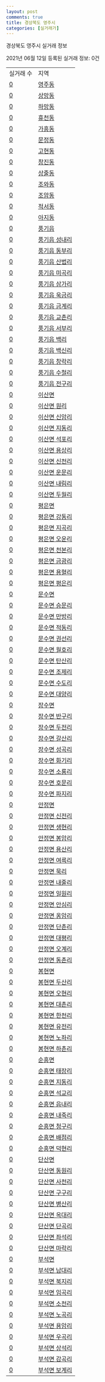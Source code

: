 ```yaml
---
layout: post
comments: true
title: 경상북도 영주시
categories: [실거래가]
---
```


경상북도 영주시 실거래 정보

2021년 06월 12일 등록된 실거래 정보: 0건


<table>
  <tr>
    <td>실거래 수</td>
    <td>지역</td>
  </tr>

  
  <tr>
    <td><a href="4721010100.html">0</a></td>
    <td><a href="4721010100.html">영주동</a></td>
  </tr>
    

  <tr>
    <td><a href="4721010200.html">0</a></td>
    <td><a href="4721010200.html">상망동</a></td>
  </tr>
    

  <tr>
    <td><a href="4721010300.html">0</a></td>
    <td><a href="4721010300.html">하망동</a></td>
  </tr>
    

  <tr>
    <td><a href="4721010400.html">0</a></td>
    <td><a href="4721010400.html">휴천동</a></td>
  </tr>
    

  <tr>
    <td><a href="4721010500.html">0</a></td>
    <td><a href="4721010500.html">가흥동</a></td>
  </tr>
    

  <tr>
    <td><a href="4721010600.html">0</a></td>
    <td><a href="4721010600.html">문정동</a></td>
  </tr>
    

  <tr>
    <td><a href="4721010700.html">0</a></td>
    <td><a href="4721010700.html">고현동</a></td>
  </tr>
    

  <tr>
    <td><a href="4721010800.html">0</a></td>
    <td><a href="4721010800.html">창진동</a></td>
  </tr>
    

  <tr>
    <td><a href="4721010900.html">0</a></td>
    <td><a href="4721010900.html">상줄동</a></td>
  </tr>
    

  <tr>
    <td><a href="4721011000.html">0</a></td>
    <td><a href="4721011000.html">조와동</a></td>
  </tr>
    

  <tr>
    <td><a href="4721011100.html">0</a></td>
    <td><a href="4721011100.html">조암동</a></td>
  </tr>
    

  <tr>
    <td><a href="4721011200.html">0</a></td>
    <td><a href="4721011200.html">적서동</a></td>
  </tr>
    

  <tr>
    <td><a href="4721011300.html">0</a></td>
    <td><a href="4721011300.html">아지동</a></td>
  </tr>
    

  <tr>
    <td><a href="4721025000.html">0</a></td>
    <td><a href="4721025000.html">풍기읍</a></td>
  </tr>
    

  <tr>
    <td><a href="4721025021.html">0</a></td>
    <td><a href="4721025021.html">풍기읍 성내리</a></td>
  </tr>
    

  <tr>
    <td><a href="4721025022.html">0</a></td>
    <td><a href="4721025022.html">풍기읍 동부리</a></td>
  </tr>
    

  <tr>
    <td><a href="4721025023.html">0</a></td>
    <td><a href="4721025023.html">풍기읍 산법리</a></td>
  </tr>
    

  <tr>
    <td><a href="4721025024.html">0</a></td>
    <td><a href="4721025024.html">풍기읍 미곡리</a></td>
  </tr>
    

  <tr>
    <td><a href="4721025025.html">0</a></td>
    <td><a href="4721025025.html">풍기읍 삼가리</a></td>
  </tr>
    

  <tr>
    <td><a href="4721025026.html">0</a></td>
    <td><a href="4721025026.html">풍기읍 욱금리</a></td>
  </tr>
    

  <tr>
    <td><a href="4721025027.html">0</a></td>
    <td><a href="4721025027.html">풍기읍 금계리</a></td>
  </tr>
    

  <tr>
    <td><a href="4721025028.html">0</a></td>
    <td><a href="4721025028.html">풍기읍 교촌리</a></td>
  </tr>
    

  <tr>
    <td><a href="4721025029.html">0</a></td>
    <td><a href="4721025029.html">풍기읍 서부리</a></td>
  </tr>
    

  <tr>
    <td><a href="4721025030.html">0</a></td>
    <td><a href="4721025030.html">풍기읍 백리</a></td>
  </tr>
    

  <tr>
    <td><a href="4721025031.html">0</a></td>
    <td><a href="4721025031.html">풍기읍 백신리</a></td>
  </tr>
    

  <tr>
    <td><a href="4721025032.html">0</a></td>
    <td><a href="4721025032.html">풍기읍 창락리</a></td>
  </tr>
    

  <tr>
    <td><a href="4721025033.html">0</a></td>
    <td><a href="4721025033.html">풍기읍 수철리</a></td>
  </tr>
    

  <tr>
    <td><a href="4721025034.html">0</a></td>
    <td><a href="4721025034.html">풍기읍 전구리</a></td>
  </tr>
    

  <tr>
    <td><a href="4721031000.html">0</a></td>
    <td><a href="4721031000.html">이산면</a></td>
  </tr>
    

  <tr>
    <td><a href="4721031021.html">0</a></td>
    <td><a href="4721031021.html">이산면 원리</a></td>
  </tr>
    

  <tr>
    <td><a href="4721031022.html">0</a></td>
    <td><a href="4721031022.html">이산면 신암리</a></td>
  </tr>
    

  <tr>
    <td><a href="4721031023.html">0</a></td>
    <td><a href="4721031023.html">이산면 지동리</a></td>
  </tr>
    

  <tr>
    <td><a href="4721031024.html">0</a></td>
    <td><a href="4721031024.html">이산면 석포리</a></td>
  </tr>
    

  <tr>
    <td><a href="4721031025.html">0</a></td>
    <td><a href="4721031025.html">이산면 용상리</a></td>
  </tr>
    

  <tr>
    <td><a href="4721031026.html">0</a></td>
    <td><a href="4721031026.html">이산면 신천리</a></td>
  </tr>
    

  <tr>
    <td><a href="4721031027.html">0</a></td>
    <td><a href="4721031027.html">이산면 운문리</a></td>
  </tr>
    

  <tr>
    <td><a href="4721031028.html">0</a></td>
    <td><a href="4721031028.html">이산면 내림리</a></td>
  </tr>
    

  <tr>
    <td><a href="4721031029.html">0</a></td>
    <td><a href="4721031029.html">이산면 두월리</a></td>
  </tr>
    

  <tr>
    <td><a href="4721032000.html">0</a></td>
    <td><a href="4721032000.html">평은면</a></td>
  </tr>
    

  <tr>
    <td><a href="4721032021.html">0</a></td>
    <td><a href="4721032021.html">평은면 강동리</a></td>
  </tr>
    

  <tr>
    <td><a href="4721032022.html">0</a></td>
    <td><a href="4721032022.html">평은면 지곡리</a></td>
  </tr>
    

  <tr>
    <td><a href="4721032023.html">0</a></td>
    <td><a href="4721032023.html">평은면 오운리</a></td>
  </tr>
    

  <tr>
    <td><a href="4721032024.html">0</a></td>
    <td><a href="4721032024.html">평은면 천본리</a></td>
  </tr>
    

  <tr>
    <td><a href="4721032025.html">0</a></td>
    <td><a href="4721032025.html">평은면 금광리</a></td>
  </tr>
    

  <tr>
    <td><a href="4721032026.html">0</a></td>
    <td><a href="4721032026.html">평은면 용혈리</a></td>
  </tr>
    

  <tr>
    <td><a href="4721032027.html">0</a></td>
    <td><a href="4721032027.html">평은면 평은리</a></td>
  </tr>
    

  <tr>
    <td><a href="4721033000.html">0</a></td>
    <td><a href="4721033000.html">문수면</a></td>
  </tr>
    

  <tr>
    <td><a href="4721033021.html">0</a></td>
    <td><a href="4721033021.html">문수면 승문리</a></td>
  </tr>
    

  <tr>
    <td><a href="4721033022.html">0</a></td>
    <td><a href="4721033022.html">문수면 만방리</a></td>
  </tr>
    

  <tr>
    <td><a href="4721033023.html">0</a></td>
    <td><a href="4721033023.html">문수면 적동리</a></td>
  </tr>
    

  <tr>
    <td><a href="4721033024.html">0</a></td>
    <td><a href="4721033024.html">문수면 권선리</a></td>
  </tr>
    

  <tr>
    <td><a href="4721033025.html">0</a></td>
    <td><a href="4721033025.html">문수면 월호리</a></td>
  </tr>
    

  <tr>
    <td><a href="4721033027.html">0</a></td>
    <td><a href="4721033027.html">문수면 탄산리</a></td>
  </tr>
    

  <tr>
    <td><a href="4721033028.html">0</a></td>
    <td><a href="4721033028.html">문수면 조제리</a></td>
  </tr>
    

  <tr>
    <td><a href="4721033029.html">0</a></td>
    <td><a href="4721033029.html">문수면 수도리</a></td>
  </tr>
    

  <tr>
    <td><a href="4721033030.html">0</a></td>
    <td><a href="4721033030.html">문수면 대양리</a></td>
  </tr>
    

  <tr>
    <td><a href="4721034000.html">0</a></td>
    <td><a href="4721034000.html">장수면</a></td>
  </tr>
    

  <tr>
    <td><a href="4721034021.html">0</a></td>
    <td><a href="4721034021.html">장수면 반구리</a></td>
  </tr>
    

  <tr>
    <td><a href="4721034022.html">0</a></td>
    <td><a href="4721034022.html">장수면 두전리</a></td>
  </tr>
    

  <tr>
    <td><a href="4721034023.html">0</a></td>
    <td><a href="4721034023.html">장수면 갈산리</a></td>
  </tr>
    

  <tr>
    <td><a href="4721034024.html">0</a></td>
    <td><a href="4721034024.html">장수면 성곡리</a></td>
  </tr>
    

  <tr>
    <td><a href="4721034025.html">0</a></td>
    <td><a href="4721034025.html">장수면 화기리</a></td>
  </tr>
    

  <tr>
    <td><a href="4721034026.html">0</a></td>
    <td><a href="4721034026.html">장수면 소룡리</a></td>
  </tr>
    

  <tr>
    <td><a href="4721034027.html">0</a></td>
    <td><a href="4721034027.html">장수면 호문리</a></td>
  </tr>
    

  <tr>
    <td><a href="4721034028.html">0</a></td>
    <td><a href="4721034028.html">장수면 파지리</a></td>
  </tr>
    

  <tr>
    <td><a href="4721035000.html">0</a></td>
    <td><a href="4721035000.html">안정면</a></td>
  </tr>
    

  <tr>
    <td><a href="4721035021.html">0</a></td>
    <td><a href="4721035021.html">안정면 신전리</a></td>
  </tr>
    

  <tr>
    <td><a href="4721035022.html">0</a></td>
    <td><a href="4721035022.html">안정면 생현리</a></td>
  </tr>
    

  <tr>
    <td><a href="4721035023.html">0</a></td>
    <td><a href="4721035023.html">안정면 봉암리</a></td>
  </tr>
    

  <tr>
    <td><a href="4721035024.html">0</a></td>
    <td><a href="4721035024.html">안정면 용산리</a></td>
  </tr>
    

  <tr>
    <td><a href="4721035025.html">0</a></td>
    <td><a href="4721035025.html">안정면 여륵리</a></td>
  </tr>
    

  <tr>
    <td><a href="4721035026.html">0</a></td>
    <td><a href="4721035026.html">안정면 묵리</a></td>
  </tr>
    

  <tr>
    <td><a href="4721035027.html">0</a></td>
    <td><a href="4721035027.html">안정면 내줄리</a></td>
  </tr>
    

  <tr>
    <td><a href="4721035028.html">0</a></td>
    <td><a href="4721035028.html">안정면 일원리</a></td>
  </tr>
    

  <tr>
    <td><a href="4721035029.html">0</a></td>
    <td><a href="4721035029.html">안정면 안심리</a></td>
  </tr>
    

  <tr>
    <td><a href="4721035030.html">0</a></td>
    <td><a href="4721035030.html">안정면 옹암리</a></td>
  </tr>
    

  <tr>
    <td><a href="4721035031.html">0</a></td>
    <td><a href="4721035031.html">안정면 단촌리</a></td>
  </tr>
    

  <tr>
    <td><a href="4721035032.html">0</a></td>
    <td><a href="4721035032.html">안정면 대평리</a></td>
  </tr>
    

  <tr>
    <td><a href="4721035033.html">0</a></td>
    <td><a href="4721035033.html">안정면 오계리</a></td>
  </tr>
    

  <tr>
    <td><a href="4721035034.html">0</a></td>
    <td><a href="4721035034.html">안정면 동촌리</a></td>
  </tr>
    

  <tr>
    <td><a href="4721036000.html">0</a></td>
    <td><a href="4721036000.html">봉현면</a></td>
  </tr>
    

  <tr>
    <td><a href="4721036021.html">0</a></td>
    <td><a href="4721036021.html">봉현면 두산리</a></td>
  </tr>
    

  <tr>
    <td><a href="4721036022.html">0</a></td>
    <td><a href="4721036022.html">봉현면 오현리</a></td>
  </tr>
    

  <tr>
    <td><a href="4721036023.html">0</a></td>
    <td><a href="4721036023.html">봉현면 대촌리</a></td>
  </tr>
    

  <tr>
    <td><a href="4721036024.html">0</a></td>
    <td><a href="4721036024.html">봉현면 한천리</a></td>
  </tr>
    

  <tr>
    <td><a href="4721036025.html">0</a></td>
    <td><a href="4721036025.html">봉현면 유전리</a></td>
  </tr>
    

  <tr>
    <td><a href="4721036026.html">0</a></td>
    <td><a href="4721036026.html">봉현면 노좌리</a></td>
  </tr>
    

  <tr>
    <td><a href="4721036027.html">0</a></td>
    <td><a href="4721036027.html">봉현면 하촌리</a></td>
  </tr>
    

  <tr>
    <td><a href="4721037000.html">0</a></td>
    <td><a href="4721037000.html">순흥면</a></td>
  </tr>
    

  <tr>
    <td><a href="4721037021.html">0</a></td>
    <td><a href="4721037021.html">순흥면 태장리</a></td>
  </tr>
    

  <tr>
    <td><a href="4721037022.html">0</a></td>
    <td><a href="4721037022.html">순흥면 지동리</a></td>
  </tr>
    

  <tr>
    <td><a href="4721037023.html">0</a></td>
    <td><a href="4721037023.html">순흥면 석교리</a></td>
  </tr>
    

  <tr>
    <td><a href="4721037024.html">0</a></td>
    <td><a href="4721037024.html">순흥면 읍내리</a></td>
  </tr>
    

  <tr>
    <td><a href="4721037025.html">0</a></td>
    <td><a href="4721037025.html">순흥면 내죽리</a></td>
  </tr>
    

  <tr>
    <td><a href="4721037026.html">0</a></td>
    <td><a href="4721037026.html">순흥면 청구리</a></td>
  </tr>
    

  <tr>
    <td><a href="4721037027.html">0</a></td>
    <td><a href="4721037027.html">순흥면 배점리</a></td>
  </tr>
    

  <tr>
    <td><a href="4721037028.html">0</a></td>
    <td><a href="4721037028.html">순흥면 덕현리</a></td>
  </tr>
    

  <tr>
    <td><a href="4721038000.html">0</a></td>
    <td><a href="4721038000.html">단산면</a></td>
  </tr>
    

  <tr>
    <td><a href="4721038021.html">0</a></td>
    <td><a href="4721038021.html">단산면 동원리</a></td>
  </tr>
    

  <tr>
    <td><a href="4721038022.html">0</a></td>
    <td><a href="4721038022.html">단산면 사천리</a></td>
  </tr>
    

  <tr>
    <td><a href="4721038023.html">0</a></td>
    <td><a href="4721038023.html">단산면 구구리</a></td>
  </tr>
    

  <tr>
    <td><a href="4721038024.html">0</a></td>
    <td><a href="4721038024.html">단산면 병산리</a></td>
  </tr>
    

  <tr>
    <td><a href="4721038025.html">0</a></td>
    <td><a href="4721038025.html">단산면 옥대리</a></td>
  </tr>
    

  <tr>
    <td><a href="4721038026.html">0</a></td>
    <td><a href="4721038026.html">단산면 단곡리</a></td>
  </tr>
    

  <tr>
    <td><a href="4721038027.html">0</a></td>
    <td><a href="4721038027.html">단산면 좌석리</a></td>
  </tr>
    

  <tr>
    <td><a href="4721038028.html">0</a></td>
    <td><a href="4721038028.html">단산면 마락리</a></td>
  </tr>
    

  <tr>
    <td><a href="4721039000.html">0</a></td>
    <td><a href="4721039000.html">부석면</a></td>
  </tr>
    

  <tr>
    <td><a href="4721039021.html">0</a></td>
    <td><a href="4721039021.html">부석면 남대리</a></td>
  </tr>
    

  <tr>
    <td><a href="4721039022.html">0</a></td>
    <td><a href="4721039022.html">부석면 북지리</a></td>
  </tr>
    

  <tr>
    <td><a href="4721039023.html">0</a></td>
    <td><a href="4721039023.html">부석면 임곡리</a></td>
  </tr>
    

  <tr>
    <td><a href="4721039024.html">0</a></td>
    <td><a href="4721039024.html">부석면 소천리</a></td>
  </tr>
    

  <tr>
    <td><a href="4721039025.html">0</a></td>
    <td><a href="4721039025.html">부석면 노곡리</a></td>
  </tr>
    

  <tr>
    <td><a href="4721039026.html">0</a></td>
    <td><a href="4721039026.html">부석면 용암리</a></td>
  </tr>
    

  <tr>
    <td><a href="4721039027.html">0</a></td>
    <td><a href="4721039027.html">부석면 우곡리</a></td>
  </tr>
    

  <tr>
    <td><a href="4721039028.html">0</a></td>
    <td><a href="4721039028.html">부석면 상석리</a></td>
  </tr>
    

  <tr>
    <td><a href="4721039029.html">0</a></td>
    <td><a href="4721039029.html">부석면 감곡리</a></td>
  </tr>
    

  <tr>
    <td><a href="4721039030.html">0</a></td>
    <td><a href="4721039030.html">부석면 보계리</a></td>
  </tr>
    


</table>
    